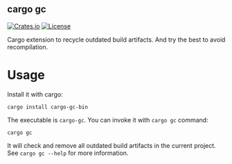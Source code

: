 cargo gc
--------------------

[![Crates.io](https://img.shields.io/crates/v/cargo-gc-bin)](https://crates.io/crates/cargo-gc-bin)
[![License](https://img.shields.io/badge/license-Apache%202.0-blue)](LICENSE-APACHE)

Cargo extension to recycle outdated build artifacts. And try the best to avoid recompilation.

# Usage

Install it with cargo:
```shell
cargo install cargo-gc-bin
```

The executable is `cargo-gc`. You can invoke it with `cargo gc` command:
```shell
cargo gc
```

It will check and remove all outdated build artifacts in the current project. See `cargo gc --help` for more information.
